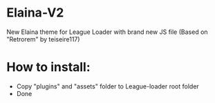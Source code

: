 # Elaina-V2
New Elaina theme for League Loader with brand new JS file
(Based on "Retrorem" by teiseire117)


# How to install:
 - Copy "plugins" and "assets" folder to League-loader root folder
 - Done
